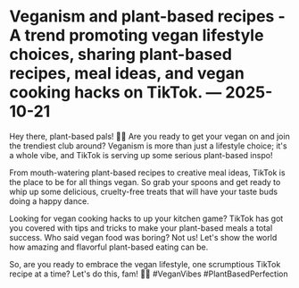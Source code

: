 # Veganism and plant-based recipes - A trend promoting vegan lifestyle choices, sharing plant-based recipes, meal ideas, and vegan cooking hacks on TikTok. — 2025-10-21

Hey there, plant-based pals! 🌱💚 Are you ready to get your vegan on and join the trendiest club around? Veganism is more than just a lifestyle choice; it's a whole vibe, and TikTok is serving up some serious plant-based inspo!

From mouth-watering plant-based recipes to creative meal ideas, TikTok is the place to be for all things vegan. So grab your spoons and get ready to whip up some delicious, cruelty-free treats that will have your taste buds doing a happy dance.

Looking for vegan cooking hacks to up your kitchen game? TikTok has got you covered with tips and tricks to make your plant-based meals a total success. Who said vegan food was boring? Not us! Let's show the world how amazing and flavorful plant-based eating can be.

So, are you ready to embrace the vegan lifestyle, one scrumptious TikTok recipe at a time? Let's do this, fam! 🌱✨ #VeganVibes #PlantBasedPerfection
